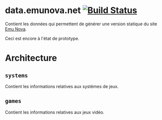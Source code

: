 # data.emunova.net [![Build Status](https://travis-ci.org/oncletom/data.emunova.net.svg)](https://travis-ci.org/oncletom/data.emunova.net)

Contient les données qui permettent de générer une version statique du site [Emu Nova](http://emunova.net).

Ceci est encore à l'état de prototype.

# Architecture

## `systems`

Contient les informations relatives aux systèmes de jeux.

## `games`

Contient les informations relatives aux jeux vidéo.

